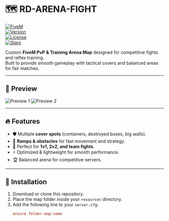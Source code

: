 # 🗺 RD-ARENA-FIGHT

[![FiveM](https://img.shields.io/badge/Game-FiveM-blue.svg)](https://fivem.net/)  
[![Version](https://img.shields.io/badge/Version-1.0-green.svg)](https://github.com/)  
[![License](https://img.shields.io/badge/License-MIT-yellow.svg)](LICENSE)  
[![Stars](https://img.shields.io/github/stars/YourUserName/rd-arena-fight?style=social)](https://github.com/YourUserName/rd-arena-fight/stargazers)  

Custom **FiveM PvP & Training Arena Map** designed for competitive fights and reflex training.  
Built to provide smooth gameplay with tactical covers and balanced areas for fair matches.

---

## 📸 Preview

![Preview 1](https://i.imgur.com/5WW348r.jpeg)
![Preview 2](https://i.imgur.com/ZYTK8ro.jpeg)

---

## 🔥 Features
- 🛡️ Multiple **cover spots** (containers, destroyed buses, big walls).  
- 🏃 **Ramps & obstacles** for fast movement and strategy.  
- 🎯 Perfect for **1v1, 2v2, and team fights**.  
- ⚡ Optimized & lightweight for smooth performance.  
- 🏆 Balanced arena for competitive servers.  

---

## 📂 Installation
1. Download or clone this repository.  
2. Place the map folder inside your `resources` directory.  
3. Add the following line to your `server.cfg`:  
   ```cfg
   ensure folder-map-name

